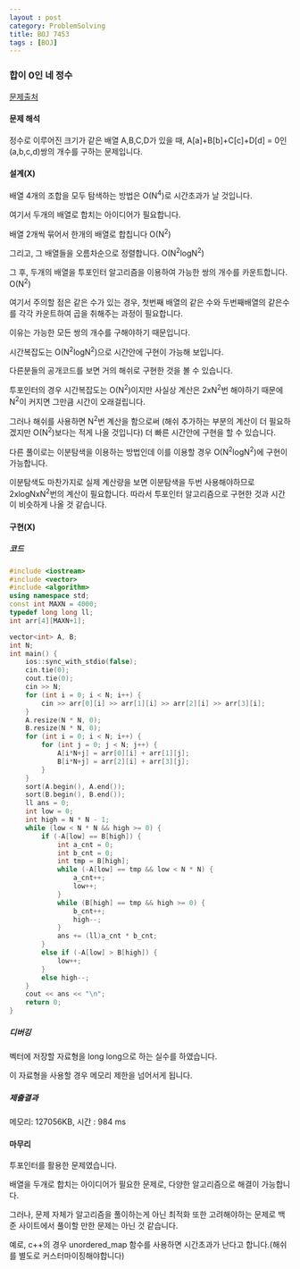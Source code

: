 ```yaml
---
layout : post
category: ProblemSolving
title: BOJ 7453
tags : [BOJ]
---
```

### 합이 0인 네 정수

[문제출처](https://www.acmicpc.net/problem/7453)

#### 문제 해석
  
정수로 이루어진 크기가 같은 배열 A,B,C,D가 있을 때, A[a]+B[b]+C[c]+D[d] = 0인 (a,b,c,d)쌍의 개수를 구하는 문제입니다.

#### 설계(X)

배열 4개의 조합을 모두 탐색하는 방법은 O(N<sup>4</sup>)로 시간초과가 날 것입니다.

여기서 두개의 배열로 합치는 아이디어가 필요합니다.

배열 2개씩 묶어서 한개의 배열로 합칩니다 O(N<sup>2</sup>)

그리고, 그 배열들을 오름차순으로 정렬합니다. O(N<sup>2</sup>logN<sup>2</sup>)

그 후, 두개의 배열을 투포인터 알고리즘을 이용하여 가능한 쌍의 개수를 카운트합니다. O(N<sup>2</sup>)

여기서 주의할 점은 같은 수가 있는 경우, 첫번째 배열의 같은 수와 두번째배열의 같은수를 각각 카운트하여 곱을 취해주는 과정이 필요합니다.

이유는 가능한 모든 쌍의 개수를 구해야하기 때문입니다.

시간복잡도는 O(N<sup>2</sup>logN<sup>2</sup>)으로 시간안에 구현이 가능해 보입니다.

다른분들의 공개코드를 보면 거의 해쉬로 구현한 것을 볼 수 있습니다.

투포인터의 경우 시간복잡도는 O(N<sup>2</sup>)이지만 사실상 계산은 2xN<sup>2</sup>번 해야하기 때문에 N<sup>2</sup>이 커지면 그만큼 시간이 오래걸립니다.

그러나 해쉬를 사용하면 N<sup>2</sup>번 계산을 함으로써 (해쉬 추가하는 부분의 계산이 더 필요하겠지만 O(N<sup>2</sup>)보다는 적게 나올 것입니다) 더 빠른 시간안에 구현을 할 수 있습니다.

다른 풀이로는 이분탐색을 이용하는 방법인데 이를 이용할 경우 O(N<sup>2</sup>logN<sup>2</sup>)에 구현이 가능합니다.

이분탐색도 마찬가지로 실제 계산량을 보면 이분탐색을 두번 사용해야하므로 2xlogNxN<sup>2</sup>번의 계산이 필요합니다. 따라서 투포인터 알고리즘으로 구현한 것과 시간이 비슷하게 나올 것 같습니다.

#### 구현(X)

##### 코드

```cpp
#include <iostream>
#include <vector>
#include <algorithm>
using namespace std;
const int MAXN = 4000;
typedef long long ll;
int arr[4][MAXN+1];

vector<int> A, B;
int N;
int main() {
    ios::sync_with_stdio(false);
    cin.tie(0);
    cout.tie(0);
    cin >> N;
    for (int i = 0; i < N; i++) {
        cin >> arr[0][i] >> arr[1][i] >> arr[2][i] >> arr[3][i];
    }
    A.resize(N * N, 0);
    B.resize(N * N, 0);
    for (int i = 0; i < N; i++) {
        for (int j = 0; j < N; j++) {
            A[i*N+j] = arr[0][i] + arr[1][j];
            B[i*N+j] = arr[2][i] + arr[3][j];
        }
    }
    sort(A.begin(), A.end());
    sort(B.begin(), B.end());
    ll ans = 0;
    int low = 0;
    int high = N * N - 1;
    while (low < N * N && high >= 0) {
        if (-A[low] == B[high]) {
            int a_cnt = 0;
            int b_cnt = 0;
            int tmp = B[high];
            while (-A[low] == tmp && low < N * N) {
                a_cnt++;
                low++;
            }
            while (B[high] == tmp && high >= 0) {
                b_cnt++;
                high--;
            }
            ans += (ll)a_cnt * b_cnt;
        }
        else if (-A[low] > B[high]) {
            low++;
        }
        else high--;
    }
    cout << ans << "\n";
    return 0;
}
```

##### 디버깅

벡터에 저장할 자료형을 long long으로 하는 실수를 하였습니다.

이 자료형을 사용할 경우 메모리 제한을 넘어서게 됩니다.

##### 제출결과

메모리: 127056KB, 시간 : 984 ms

#### 마무리

투포인터를 활용한 문제였습니다.

배열을 두개로 합치는 아이디어가 필요한 문제로, 다양한 알고리즘으로 해결이 가능합니다.

그러나, 문제 자체가 알고리즘을 풀이하는게 아닌 최적화 또한 고려해야하는 문제로 백준 사이트에서 풀이할 만한 문제는 아닌 것 같습니다.

예로, c++의 경우 unordered_map 함수를 사용하면 시간초과가 난다고 합니다.(해쉬를 별도로 커스터마이징해야합니다)
